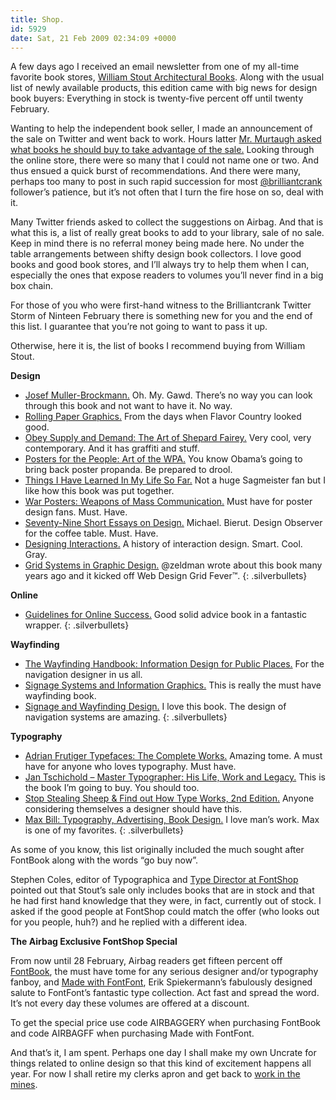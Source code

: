 ```yaml
---
title: Shop.
id: 5929
date: Sat, 21 Feb 2009 02:34:09 +0000
---
```


A few days ago I received an email newsletter from one of my all-time favorite book stores, [William Stout Architectural Books](http://www.stoutbooks.com). Along with the usual list of newly available products, this edition came with big news for design book buyers: Everything in stock is twenty-five percent off until twenty February.  

Wanting to help the independent book seller, I made an announcement of the sale on Twitter and went back to work. Hours latter [Mr. Murtaugh asked what books he should buy to take advantage of the sale.](http://twitter.com/murtaugh/status/1227207447) Looking through the online store, there were so many that I could not name one or two. And thus ensued a quick burst of recommendations. And there were many, perhaps too many to post in such rapid succession for most [@brilliantcrank](http://twitter.com/Brilliantcrank/followers) follower’s patience, but it’s not often that I turn the fire hose on so, deal with it.  

Many Twitter friends asked to collect the suggestions on Airbag. And that is what this is, a list of really great books to add to your library, sale of no sale. Keep in mind there is no referral money being made here. No under the table arrangements between shifty design book collectors. I love good books and good book stores, and I’ll always try to help them when I can, especially the ones that expose readers to volumes you’ll never find in a big box chain.  

For those of you who were first-hand witness to the Brilliantcrank Twitter Storm of Ninteen February there is something new for you and the end of this list. I guarantee that you’re not going to want to pass it up.  

Otherwise, here it is, the list of books I recommend buying from William Stout.  

**Design**

- [Josef Muller-Brockmann.](http://bit.ly/6OfE5) Oh. My. Gawd. There’s no way you can look through this book and not want to have it. No way.
- [Rolling Paper Graphics.](http://bit.ly/k6ykE) From the days when Flavor Country looked good.
- [Obey Supply and Demand: The Art of Shepard Fairey.]( http://bit.ly/Tm6gO) Very cool, very contemporary. And it has graffiti and stuff.
- [Posters for the People: Art of the WPA.](http://bit.ly/11A2ra) You know Obama’s going to bring back poster propanda. Be prepared to drool.
- [Things I Have Learned In My Life So Far.]( http://bit.ly/XkDKE) Not a huge Sagmeister fan but I like how this book was put together.
- [War Posters: Weapons of Mass Communication.](http://bit.ly/CURXl) Must have for poster design fans. Must. Have.
- [Seventy-Nine Short Essays on Design.](http://bit.ly/kcupm) Michael. Bierut. Design Observer for the coffee table. Must. Have.
- [Designing Interactions.](http://bit.ly/exDMD) A history of interaction design. Smart. Cool. Gray.
- [Grid Systems in Graphic Design.](http://bit.ly/ok9XC) @zeldman wrote about this book many years ago and it kicked off Web Design Grid Fever™.
{: .silverbullets}

**Online**

- [Guidelines for Online Success.](http://bit.ly/10YWUV) Good solid advice book in a fantastic wrapper.
{: .silverbullets}

**Wayfinding**

- [The Wayfinding Handbook: Information Design for Public Places.](http://bit.ly/u6U8D) For the navigation designer in us all.
- [Signage Systems and Information Graphics.](http://bit.ly/jzLI5) This is really the must have wayfinding book.
- [Signage and Wayfinding Design.](http://bit.ly/k2z8j) I love this book. The design of navigation systems are amazing.
{: .silverbullets}

**Typography**

- [Adrian Frutiger Typefaces: The Complete Works.](http://bit.ly/IUBFr) Amazing tome. A must have for anyone who loves typography. Must have.
- [Jan Tschichold – Master Typographer: His Life, Work and Legacy.](http://bit.ly/7IkPV) This is the book I’m going to buy. You should too.
- [Stop Stealing Sheep & Find out How Type Works, 2nd Edition.](http://bit.ly/SZGjl) Anyone considering themselves a designer should have this.
- [Max Bill: Typography, Advertising, Book Design.](http://bit.ly/8xjEb) I love man’s work. Max is one of my favorites.
{: .silverbullets}

As some of you know, this list originally included the much sought after FontBook along with the words “go buy now”.  

Stephen Coles, editor of Typographica and [Type Director at FontShop](http://www.fontshop.com/about/staff.php) pointed out that Stout’s sale only includes books that are in stock and that he had first hand knowledge that they were, in fact, currently out of stock. I asked if the good people at FontShop could match the offer (who looks out for you people, huh?) and he replied with a different idea.  

**The Airbag Exclusive FontShop Special**  

From now until 28 February, Airbag readers get fifteen percent off [FontBook](http://www.fontshop.com/products/fontbook), the must have tome for any serious designer and/or typography fanboy, and [Made with FontFont](http://www.fontshop.com/products/books/made_with_fontfont), Erik Spiekermann’s fabulously designed salute to FontFont’s fantastic type collection. Act fast and spread the word. It’s not every day these volumes are offered at a discount.  

To get the special price use code <span class="caps">AIRBAGGERY</span> when purchasing FontBook and code <span class="caps">AIRBAGFF</span> when purchasing Made with FontFont.  

And that’s it, I am spent. Perhaps one day I shall make my own Uncrate for things related to online design so that this kind of excitement happens all year. For now I shall retire my clerks apron and get back to [work in the mines](http://www.airbagindustries.com/book).